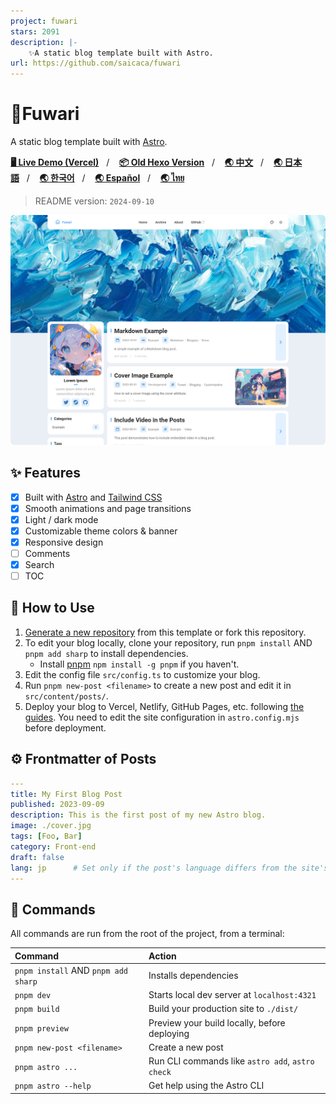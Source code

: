 ```yaml
---
project: fuwari
stars: 2091
description: |-
    ✨A static blog template built with Astro. 
url: https://github.com/saicaca/fuwari
---
```


# 🍥Fuwari

A static blog template built with [Astro](https://astro.build).

[**🖥️ Live Demo (Vercel)**](https://fuwari.vercel.app)&nbsp;&nbsp;&nbsp;/&nbsp;&nbsp;&nbsp;
[**📦 Old Hexo Version**](https://github.com/saicaca/hexo-theme-vivia)&nbsp;&nbsp;&nbsp;/&nbsp;&nbsp;&nbsp;
[**🌏 中文**](https://github.com/saicaca/fuwari/blob/main/README.zh-CN.md)&nbsp;&nbsp;&nbsp;/&nbsp;&nbsp;&nbsp;
[**🌏 日本語**](https://github.com/saicaca/fuwari/blob/main/README.ja-JP.md)&nbsp;&nbsp;&nbsp;/&nbsp;&nbsp;&nbsp;
[**🌏 한국어**](https://github.com/saicaca/fuwari/blob/main/README.ko.md)&nbsp;&nbsp;&nbsp;/&nbsp;&nbsp;&nbsp;
[**🌏 Español**](https://github.com/saicaca/fuwari/blob/main/README.es.md)&nbsp;&nbsp;&nbsp;/&nbsp;&nbsp;&nbsp;
[**🌏 ไทย**](https://github.com/saicaca/fuwari/blob/main/README.th.md)

> README version: `2024-09-10`

![Preview Image](https://raw.githubusercontent.com/saicaca/resource/main/fuwari/home.png)

## ✨ Features

- [x] Built with [Astro](https://astro.build) and [Tailwind CSS](https://tailwindcss.com)
- [x] Smooth animations and page transitions
- [x] Light / dark mode
- [x] Customizable theme colors & banner
- [x] Responsive design
- [ ] Comments
- [x] Search
- [ ] TOC

## 🚀 How to Use

1. [Generate a new repository](https://github.com/saicaca/fuwari/generate) from this template or fork this repository.
2. To edit your blog locally, clone your repository, run `pnpm install` AND `pnpm add sharp` to install dependencies.
   - Install [pnpm](https://pnpm.io) `npm install -g pnpm` if you haven't.
3. Edit the config file `src/config.ts` to customize your blog.
4. Run `pnpm new-post <filename>` to create a new post and edit it in `src/content/posts/`.
5. Deploy your blog to Vercel, Netlify, GitHub Pages, etc. following [the guides](https://docs.astro.build/en/guides/deploy/). You need to edit the site configuration in `astro.config.mjs` before deployment.

## ⚙️ Frontmatter of Posts

```yaml
---
title: My First Blog Post
published: 2023-09-09
description: This is the first post of my new Astro blog.
image: ./cover.jpg
tags: [Foo, Bar]
category: Front-end
draft: false
lang: jp      # Set only if the post's language differs from the site's language in `config.ts`
---
```

## 🧞 Commands

All commands are run from the root of the project, from a terminal:

| Command                             | Action                                           |
|:------------------------------------|:-------------------------------------------------|
| `pnpm install` AND `pnpm add sharp` | Installs dependencies                            |
| `pnpm dev`                          | Starts local dev server at `localhost:4321`      |
| `pnpm build`                        | Build your production site to `./dist/`          |
| `pnpm preview`                      | Preview your build locally, before deploying     |
| `pnpm new-post <filename>`          | Create a new post                                |
| `pnpm astro ...`                    | Run CLI commands like `astro add`, `astro check` |
| `pnpm astro --help`                 | Get help using the Astro CLI                     |

